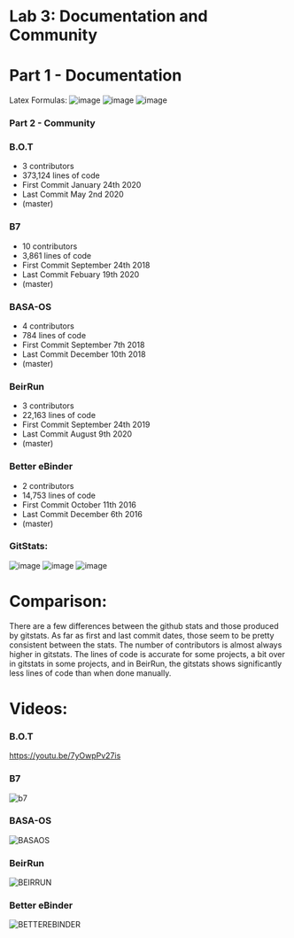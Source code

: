 # Lab 3: Documentation and Community

# Part 1 - Documentation

Latex Formulas:
![image](https://user-images.githubusercontent.com/86938356/151600037-232ce74a-3abf-47d6-8fbc-1baf6eade1e4.png)
![image](https://user-images.githubusercontent.com/86938356/151600539-5768a97e-a48d-4546-b1c2-6788bea1714b.png)
![image](https://user-images.githubusercontent.com/86938356/151603923-c2b55174-891c-4fb6-8a31-45d12beccd7b.png)


### Part 2 - Community
### B.O.T

- 3 contributors
- 373,124 lines of code
- First Commit January 24th 2020
- Last Commit May 2nd 2020
- (master)

### B7

- 10 contributors
- 3,861 lines of code
- First Commit September 24th 2018
- Last Commit Febuary 19th 2020
- (master)

### BASA-OS

- 4 contributors
- 784 lines of code
- First Commit September 7th 2018
- Last Commit December 10th 2018
- (master)

### BeirRun

- 3 contributors
- 22,163 lines of code
- First Commit September 24th 2019
- Last Commit August 9th 2020
- (master)

### Better eBinder

- 2 contributors
- 14,753 lines of code
- First Commit October 11th 2016
- Last Commit December 6th 2016
- (master)

### GitStats:

![image](https://user-images.githubusercontent.com/86938356/151669231-b19af6a6-7bac-4c0e-88a1-097fe96fe681.png)
![image](https://user-images.githubusercontent.com/86938356/151669204-5f6bc853-c111-4f93-9964-657846e3ce6e.png)
![image](https://user-images.githubusercontent.com/86938356/151669212-fc137f49-f018-47e7-a27c-2653f2a326f1.png)

# Comparison:

There are a few differences between the github stats and those produced by gitstats. As far as first and last commit dates, those seem to be pretty consistent between the stats. The number of contributors is almost always higher in gitstats. The lines of code is accurate for some projects, a bit over in gitstats in some projects, and in BeirRun, the gitstats shows significantly less lines of code than when done manually. 

# Videos:

### B.O.T

https://youtu.be/7yOwpPv27is

### B7

![b7](https://youtu.be/KyLP_PYUkI4)

### BASA-OS

![BASAOS](https://youtu.be/Duv6WZshL1I)

### BeirRun

![BEIRRUN](https://youtu.be/hW4t6pscJwA)

### Better eBinder

![BETTEREBINDER](https://youtu.be/LpY3XP5FCTc)
